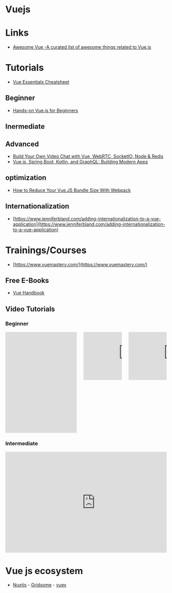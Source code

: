 # Vuejs

# Links

- [Awesome Vue -A curated list of awesome things related to Vue.js ](https://awesome-vue.js.org)

# Tutorials

- [Vue Essentials Cheatsheet](https://www.vuemastery.com/pdf/Vue-Essentials-Cheat-Sheet.pdf)

## Beginner

- [Hands-on Vue.js for Beginners ](https://dev.to/vuevixens/hands-on-vuejs-for-beginners-part-1-2j2g)

## Inermediate

## Advanced

- [Build Your Own Video Chat with Vue, WebRTC, SocketIO, Node & Redis](https://levelup.gitconnected.com/build-your-own-video-chat-with-vue-webrtc-socketio-node-redis-eb51b78f9f55)
- [Vue.js, Spring Boot, Kotlin, and GraphQL: Building Modern Apps](https://auth0.com/blog/vuejs-spring-boot-kotlin-and-graphql-building-modern-apps-part-1)

## optimization

- [How to Reduce Your Vue.JS Bundle Size With Webpack](https://www.jenniferbland.com/how-to-reduce-your-vue-js-bundle-size-with-webpack)

## Internationalization

- [https://www.jenniferbland.com/adding-internationalization-to-a-vue-application](https://www.jenniferbland.com/adding-internationalization-to-a-vue-application)

# Trainings/Courses

- [https://www.vuemastery.com/](https://www.vuemastery.com/)

## Free E-Books

- [Vue Handbook](https://vuehandbook.com/)

## Video Tutorials

### Beginner

<div class="columns">
  <div class="column is-4">
  <iframe width="560" height="315" src="https://www.youtube.com/embed/5LYrN_cAJoA" frameborder="0" allow="accelerometer; autoplay; encrypted-media; gyroscope; picture-in-picture" allowfullscreen></iframe>
  </div>

  <div class="column is-4">
   <iframe src="https://www.youtube.com/embed/Wy9q22isx3U" frameborder="0" allow="accelerometer; autoplay; encrypted-media; gyroscope; picture-in-picture" allowfullscreen>
 </iframe> 
  </div>
  <div class="column is-4">
       <iframe  src="https://www.youtube.com/embed/4deVCNJq3qc" frameborder="0" allow="accelerometer; autoplay; encrypted-media; gyroscope; picture-in-picture" allowfullscreen></iframe>
  </div>

  </div>

### Intermediate

<div class="columns">

  <div class="column is-4">
      <iframe width="560" height="315" src="https://www.youtube.com/embed/8z2qRln9tnc" frameborder="0" allow="accelerometer; autoplay; encrypted-media; gyroscope; picture-in-picture" allowfullscreen></iframe>
  </div>

</div>

# Vue js ecosystem

- [Nuxtjs](https://nuxtjs.org/) - [Gridsome](https://gridsome.org/) - [vuex](https://vuex.vuejs.org/guide/state.html)
